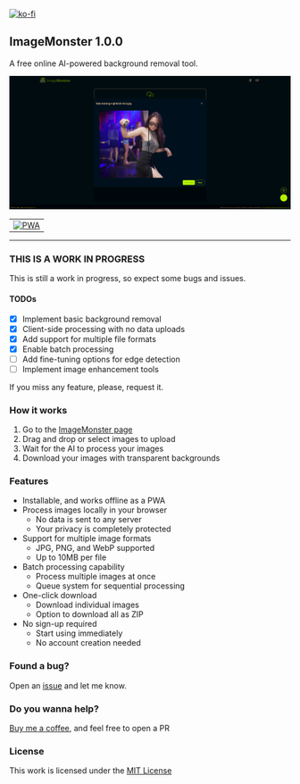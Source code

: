 [![ko-fi](https://ko-fi.com/img/githubbutton_sm.svg)](https://ko-fi.com/Y8Y43D7I3)

## ImageMonster 1.0.0

A free online AI-powered background removal tool.

![ImageMonster](https://raw.githubusercontent.com/oscarrc/image-monster/refs/heads/main/public/screenshot-wide.png "ImageMonster AI Background Remover")

<table>
  <tr>
    <td align="center">
      <a href="https://imagemonster.oscarrc.me" target="_BLANK">
      <img width="175" src="https://user-images.githubusercontent.com/3104648/28969264-d14f6178-791b-11e7-9399-e7820d6aaa39.png" alt="PWA"></a>
    </td>
  </tr>
</table>

---

### THIS IS A WORK IN PROGRESS

This is still a work in progress, so expect some bugs and issues.

#### TODOs

- [x] Implement basic background removal
- [x] Client-side processing with no data uploads
- [x] Add support for multiple file formats
- [x] Enable batch processing
- [ ] Add fine-tuning options for edge detection
- [ ] Implement image enhancement tools

If you miss any feature, please, request it.

### How it works

1. Go to the [ImageMonster page](https://imagemonster.oscarrc.me)
2. Drag and drop or select images to upload
3. Wait for the AI to process your images
4. Download your images with transparent backgrounds

### Features

- Installable, and works offline as a PWA
- Process images locally in your browser
  - No data is sent to any server
  - Your privacy is completely protected
- Support for multiple image formats
  - JPG, PNG, and WebP supported
  - Up to 10MB per file
- Batch processing capability
  - Process multiple images at once
  - Queue system for sequential processing
- One-click download
  - Download individual images
  - Option to download all as ZIP
- No sign-up required
  - Start using immediately
  - No account creation needed

### Found a bug?

Open an [issue](https://github.com/oscarrc/image-monster/issues) and let me know.

### Do you wanna help?

[Buy me a coffee](https://ko-fi.com/Y8Y43D7I3), and feel free to open a PR

### License

This work is licensed under the [MIT License](https://github.com/oscarrc/image-monster/blob/master/LICENSE)
